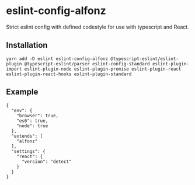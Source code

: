# eslint-config-alfonz

Strict eslint config with defined codestyle for use with typescript and React.

## Installation 
```
yarn add -D eslint eslint-config-alfonz @typescript-eslint/eslint-plugin @typescript-eslint/parser eslint-config-standard eslint-plugin-import eslint-plugin-node eslint-plugin-promise eslint-plugin-react eslint-plugin-react-hooks eslint-plugin-standard
```

## Example
```
{
  "env": {
    "browser": true,
    "es6": true,
    "node": true
  },
  "extends": [
    "alfonz"
  ],
  "settings": {
    "react": {
      "version": "detect"
    }
  }
}
```